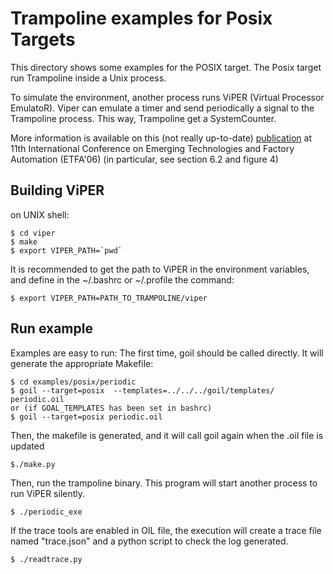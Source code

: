 # Trampoline examples for Posix Targets

This directory shows some examples for the POSIX target. The Posix target run Trampoline inside a Unix process. 

To simulate the environment, another process runs ViPER (Virtual Processor EmulatoR). Viper can emulate a timer and send periodically a signal to the Trampoline process. This way, Trampoline get a SystemCounter.

More information is available on this (not really up-to-date) [publication](http://trampoline.rts-software.org/IMG/pdf/trampoline.pdf) at 11th International Conference on Emerging Technologies and Factory Automation (ETFA'06) (in particular, see section 6.2 and figure 4)

## Building ViPER
on UNIX shell:

    $ cd viper
    $ make
    $ export VIPER_PATH=`pwd`

It is recommended to get the path to ViPER in the environment variables, and define in the ~/.bashrc or ~/.profile the command:

    $ export VIPER_PATH=PATH_TO_TRAMPOLINE/viper

## Run example
Examples are easy to run:
The first time, goil should be called directly. It will generate the appropriate Makefile:

    $ cd examples/posix/periodic
    $ goil --target=posix  --templates=../../../goil/templates/ periodic.oil
    or (if GOAL_TEMPLATES has been set in bashrc)
    $ goil --target=posix periodic.oil 

Then, the makefile is generated, and it will call goil again when the .oil file is updated

    $./make.py

Then, run the trampoline binary. This program will start another process to run ViPER silently.

    $ ./periodic_exe

If the trace tools are enabled in OIL file, the execution will create a trace file named "trace.json" and a python script to check the log generated.

    $ ./readtrace.py

